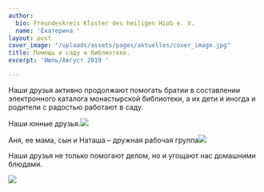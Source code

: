 ```yaml
---
author:
  bio: Freundeskreis Kloster des heiligen Hiob e. V.
  name: 'Екатерина '
layout: post
cover_image: "/uploads/assets/pages/aktuelles/cover_image.jpg"
title: Помощь в саду и библиотеке.
excerpt: 'Июль/Август 2019 '

---
```

Наши друзья активно продолжают помогать братии в составлении электронного каталога монастырской библиотеки, а их дети и иногда и родители с радостью работают в саду.

Наши юнные друзья.![](https://res.cloudinary.com/hiobmon/image/upload/v1569155143/media/2019/94fea560-eebd-4152-b2fd-198b67a00131_rdvjis.jpg)

Аня, ее мама, сын и Наташа – дружная рабочая группа![](https://res.cloudinary.com/hiobmon/image/upload/v1569155280/media/2019/c789ada6-29a7-4126-8f86-74f3bb97c2df_gf63gc.jpg)

Наши друзья не только помогают делом, но и угощают нас домашними блюдами.

![](https://res.cloudinary.com/hiobmon/image/upload/v1569155315/media/2019/1c731e48-ad35-4f84-ac7a-f20751f8d761_pnx2mr.jpg)
